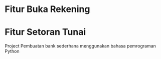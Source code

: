 # Fitur Buka Rekening
# Fitur Setoran Tunai
Project Pembuatan bank sederhana menggunakan bahasa pemrograman Python 
